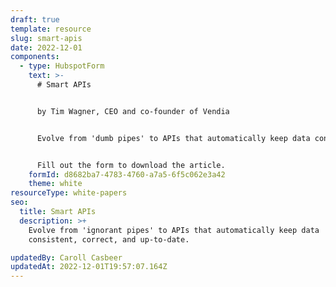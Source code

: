 ```yaml
---
draft: true
template: resource
slug: smart-apis
date: 2022-12-01
components:
  - type: HubspotForm
    text: >-
      # Smart APIs


      by Tim Wagner, CEO and co-founder of Vendia


      Evolve from 'dumb pipes' to APIs that automatically keep data consistent, correct, and up-to-date.


      Fill out the form to download the article.
    formId: d8682ba7-4783-4760-a7a5-6f5c062e3a42
    theme: white
resourceType: white-papers
seo:
  title: Smart APIs
  description: >+
    Evolve from 'ignorant pipes' to APIs that automatically keep data
    consistent, correct, and up-to-date.

updatedBy: Caroll Casbeer
updatedAt: 2022-12-01T19:57:07.164Z
---
```

